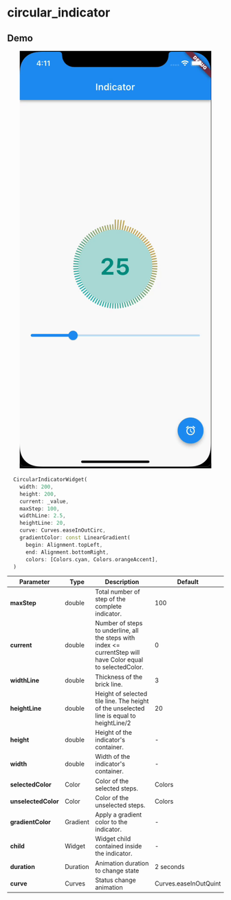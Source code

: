 # circular_indicator

## Demo
<p align="center">
  <img src="https://raw.githubusercontent.com/quangkhuongduy0195/circular_indicator/master/example/demo/demo.gif" alt="sample gif"/>
</p>


```dart
  CircularIndicatorWidget(
    width: 200,
    height: 200,
    current: _value,
    maxStep: 100,
    widthLine: 2.5,
    heightLine: 20,
    curve: Curves.easeInOutCirc,
    gradientColor: const LinearGradient(
      begin: Alignment.topLeft,
      end: Alignment.bottomRight,
      colors: [Colors.cyan, Colors.orangeAccent],
  )
```


| Parameter| Type| Description| Default|
|----------|-----|------------|---------|
|**maxStep**|double|Total number of step of the complete indicator.|100|
|**current**|double|Number of steps to underline, all the steps with index <= currentStep will have Color equal to selectedColor.|0|
|**widthLine**|double|Thickness of the brick line.|3|
|**heightLine**|double|Height of selected tile line. The height of the unselected line is equal to heightLine/2|20|
|**height**|double|	Height of the indicator's container.|-|
|**width**|double|Width of the indicator's container.|-|
|**selectedColor**|Color|Color of the selected steps.|Colors|
|**unselectedColor**|Color|Color of the unselected steps.|Colors|
|**gradientColor**|Gradient|Apply a gradient color to the indicator.|-|
|**child**|Widget|Widget child contained inside the indicator.|-|
|**duration**|Duration|Animation duration to change state|2 seconds|
|**curve**|Curves|Status change animation|Curves.easeInOutQuint|